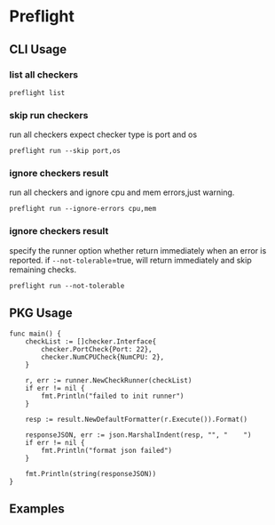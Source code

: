 # Preflight

## CLI Usage

### list all checkers

```shell
preflight list 
```

### skip run checkers

run all checkers expect checker type is port and os

```shell
preflight run --skip port,os
```

### ignore checkers result

run all checkers and ignore cpu and mem errors,just warning.

```shell
preflight run --ignore-errors cpu,mem
```

### ignore checkers result

specify the runner option whether return immediately when an error is reported. if `--not-tolerable`=true, will return
immediately and skip remaining checks.

```shell
preflight run --not-tolerable
```

## PKG Usage

```shell
func main() {
	checkList := []checker.Interface{
		checker.PortCheck{Port: 22},
		checker.NumCPUCheck{NumCPU: 2},
	}

	r, err := runner.NewCheckRunner(checkList)
	if err != nil {
		fmt.Println("failed to init runner")
	}

	resp := result.NewDefaultFormatter(r.Execute()).Format()

	responseJSON, err := json.MarshalIndent(resp, "", "    ")
	if err != nil {
		fmt.Println("format json failed")
	}

	fmt.Println(string(responseJSON))
}

```

## Examples
